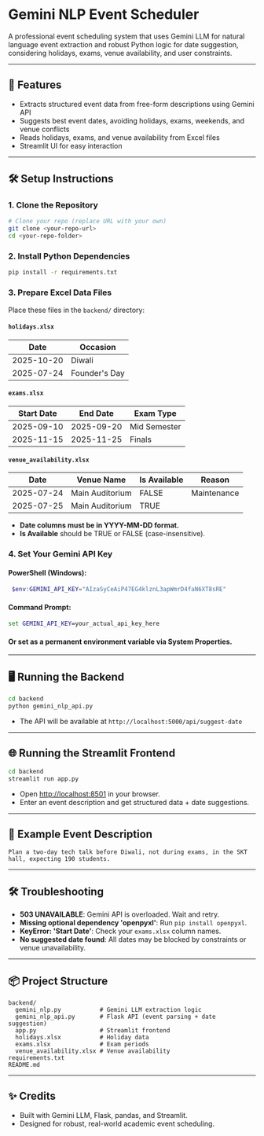 # Gemini NLP Event Scheduler

A professional event scheduling system that uses Gemini LLM for natural language event extraction and robust Python logic for date suggestion, considering holidays, exams, venue availability, and user constraints.

---

## 🚀 Features
- Extracts structured event data from free-form descriptions using Gemini API
- Suggests best event dates, avoiding holidays, exams, weekends, and venue conflicts
- Reads holidays, exams, and venue availability from Excel files
- Streamlit UI for easy interaction

---

## 🛠️ Setup Instructions

### 1. Clone the Repository
```bash
# Clone your repo (replace URL with your own)
git clone <your-repo-url>
cd <your-repo-folder>
```

### 2. Install Python Dependencies
```bash
pip install -r requirements.txt
```

### 3. Prepare Excel Data Files
Place these files in the `backend/` directory:

#### `holidays.xlsx`
| Date       | Occasion      |
|------------|--------------|
| 2025-10-20 | Diwali       |
| 2025-07-24 | Founder's Day|

#### `exams.xlsx`
| Start Date | End Date   | Exam Type    |
|------------|------------|--------------|
| 2025-09-10 | 2025-09-20 | Mid Semester |
| 2025-11-15 | 2025-11-25 | Finals       |

#### `venue_availability.xlsx`
| Date       | Venue Name      | Is Available | Reason      |
|------------|----------------|--------------|-------------|
| 2025-07-24 | Main Auditorium| FALSE        | Maintenance |
| 2025-07-25 | Main Auditorium| TRUE         |             |

- **Date columns must be in YYYY-MM-DD format.**
- **Is Available** should be TRUE or FALSE (case-insensitive).

### 4. Set Your Gemini API Key

#### PowerShell (Windows):
```powershell
 $env:GEMINI_API_KEY="AIzaSyCeAiP47EG4klznL3apWmrD4faN6XT8sRE"
```
#### Command Prompt:
```cmd
set GEMINI_API_KEY=your_actual_api_key_here
```
#### Or set as a permanent environment variable via System Properties.

---

## 🖥️ Running the Backend

```bash
cd backend
python gemini_nlp_api.py
```
- The API will be available at `http://localhost:5000/api/suggest-date`

---

## 🌐 Running the Streamlit Frontend

```bash
cd backend
streamlit run app.py
```
- Open [http://localhost:8501](http://localhost:8501) in your browser.
- Enter an event description and get structured data + date suggestions.

---

## 📝 Example Event Description
```
Plan a two-day tech talk before Diwali, not during exams, in the SKT hall, expecting 190 students.
```

---

## 🛠️ Troubleshooting
- **503 UNAVAILABLE**: Gemini API is overloaded. Wait and retry.
- **Missing optional dependency 'openpyxl'**: Run `pip install openpyxl`.
- **KeyError: 'Start Date'**: Check your `exams.xlsx` column names.
- **No suggested date found**: All dates may be blocked by constraints or venue unavailability.

---

## 📦 Project Structure
```
backend/
  gemini_nlp.py           # Gemini LLM extraction logic
  gemini_nlp_api.py       # Flask API (event parsing + date suggestion)
  app.py                  # Streamlit frontend
  holidays.xlsx           # Holiday data
  exams.xlsx              # Exam periods
  venue_availability.xlsx # Venue availability
requirements.txt
README.md
```

---

## ✨ Credits
- Built with Gemini LLM, Flask, pandas, and Streamlit.
- Designed for robust, real-world academic event scheduling. 